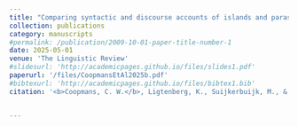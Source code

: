 ```yaml
---
title: "Comparing syntactic and discourse accounts of islands and parasitic gaps: Experimental evidence from acceptability judgments."
collection: publications
category: manuscripts
#permalink: /publication/2009-10-01-paper-title-number-1
date: 2025-05-01
venue: 'The Linguistic Review'
#slidesurl: 'http://academicpages.github.io/files/slides1.pdf'
paperurl: '/files/CoopmansEtAl2025b.pdf'
#bibtexurl: 'http://academicpages.github.io/files/bibtex1.bib'
citation: '<b>Coopmans, C. W.</b>, Ligtenberg, K., Suijkerbuijk, M., & Schoenmakers, G. (2025). Comparing syntactic and discourse accounts of islands and parasitic gaps: Experimental evidence from acceptability judgments. <i>The Linguistic Review</i>, 42(2), 139-187.'


---
```

